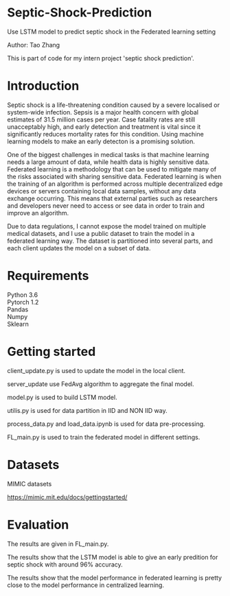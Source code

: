 # Septic-Shock-Prediction
Use  LSTM model to predict septic shock in the Federated learning setting

Author: Tao Zhang

This is part of code for my intern project 'septic shock prediction'.

# Introduction
Septic shock is a life-threatening condition caused by a severe localised or system-wide infection. Sepsis is a major health concern with global estimates of 31.5 million cases per year. Case fatality rates are still unacceptably high, and early detection and treatment is vital since it significantly reduces mortality rates for this condition. Using machine learning models to make an early detecton is a promising solution.

One of the biggest challenges in medical tasks is that machine learning needs a large amount of data, while health data is highly sensitive data.
Federated learning is a methodology that can be used to mitigate many of the risks associated with sharing sensitive data. Federated learning is when the training of an algorithm is performed across multiple decentralized edge devices or servers containing local data samples, without any data exchange occurring. This means that external parties such as researchers and developers never need to access or see data in order to train and improve an algorithm. 

Due to data regulations, I cannot expose the model trained on multiple medical datasets, and I use a public dataset to train the model in a federated learning way. The dataset is partitioned into several parts, and each client updates the model on a subset of data. 

# Requirements
Python 3.6 <br>
Pytorch 1.2 <br>
Pandas <br>
Numpy <br>
Sklearn <br>

# Getting started
client_update.py is used to update the model in the local client. <br>

server_update use FedAvg algorithm to aggregate the final model. <br>

model.py is used to build LSTM model. <br>

utilis.py is used for data partition in IID and NON IID way. <br>

process_data.py and load_data.ipynb is used for data pre-processing. <br>

FL_main.py is used to train the federated model in different settings.

# Datasets
MIMIC datasets <br>

https://mimic.mit.edu/docs/gettingstarted/

# Evaluation
The results are given in FL_main.py. <br>

The results show that the LSTM model is able to give an early predition for septic shock with around 96% accuracy. <br>

The results show that the model performance in federated learning is pretty close to the model performance in centralized learning.
